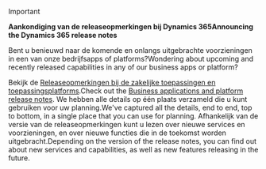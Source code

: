 > [!IMPORTANT]
> <span data-ttu-id="4e505-101">**Aankondiging van de releaseopmerkingen bij Dynamics 365**</span><span class="sxs-lookup"><span data-stu-id="4e505-101">**Announcing the Dynamics 365 release notes**</span></span>
>
> <span data-ttu-id="4e505-102">Bent u benieuwd naar de komende en onlangs uitgebrachte voorzieningen in een van onze bedrijfsapps of platforms?</span><span class="sxs-lookup"><span data-stu-id="4e505-102">Wondering about upcoming and recently released capabilities in any of our business apps or platform?</span></span> 
> 
> <span data-ttu-id="4e505-103">Bekijk de [Releaseopmerkingen bij de zakelijke toepassingen en toepassingsplatforms](https://go.microsoft.com/fwlink/?linkid=2010158).</span><span class="sxs-lookup"><span data-stu-id="4e505-103">Check out the [Business applications and platform release notes](https://go.microsoft.com/fwlink/?linkid=2010158).</span></span> <span data-ttu-id="4e505-104">We hebben alle details op één plaats verzameld die u kunt gebruiken voor uw planning.</span><span class="sxs-lookup"><span data-stu-id="4e505-104">We've captured all the details, end to end, top to bottom, in a single place that you can use for planning.</span></span> <span data-ttu-id="4e505-105">Afhankelijk van de versie van de releaseopmerkingen kunt u lezen over nieuwe services en voorzieningen, en over nieuwe functies die in de toekomst worden uitgebracht.</span><span class="sxs-lookup"><span data-stu-id="4e505-105">Depending on the version of the release notes, you can find out about new services and capabilities, as well as new features releasing in the future.</span></span>
